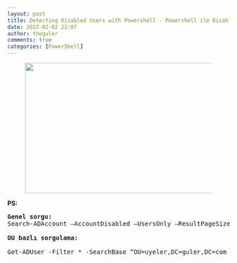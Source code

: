 ```yaml
---
layout: post
title: Detecting Disabled Users with Powershell - Powershell ile Disable Edilmiş Kullanıcıları Tespit Etmek 
date: 2022-02-02 22:07
author: theguler
comments: true
categories: [PowerShell]
---
```

<!-- wp:image {"id":333,"width":528,"height":296,"sizeSlug":"large","linkDestination":"none"} -->
<figure class="wp-block-image size-large is-resized"><img src="https://farukguler.com/assets/post_images/powershell-4-sdn.jpg?w=1024" alt="" class="wp-image-333" width="528" height="296" /></figure>
<!-- /wp:image -->

<!-- wp:paragraph -->
<p><strong>PS:</strong></p>
<!-- /wp:paragraph -->

<!-- wp:preformatted -->
<pre id="block-212c4770-1090-40f9-a3aa-882bb19bd474" class="wp-block-preformatted"><strong>Genel sorgu:</strong>
Search-ADAccount –AccountDisabled –UsersOnly –ResultPageSize 2000 –ResultSetSize $null | Select-Object SamAccountName, DistinguishedName | Export-CSV “C:\DisabledUsers.CSV” –NoTypeInformation

<strong>OU bazlı sorgulama:</strong>

Get-ADUser -Filter * -SearchBase “OU=uyeler,DC=guler,DC=com ” -Properties * | Where-Object {$_.Enabled -eq $false} | Select-Object DisplayName,SAMAccountName,mail | Export-Csv -Path C:\\DisabledUsers.CSV -NoTypeInformation</pre>
<!-- /wp:preformatted -->
